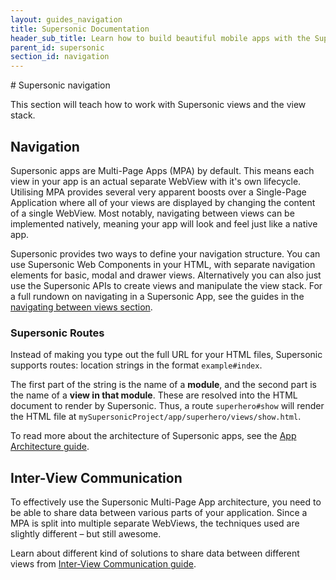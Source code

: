 ```yaml
---
layout: guides_navigation
title: Supersonic Documentation
header_sub_title: Learn how to build beautiful mobile apps with the Supersonic UI framework.
parent_id: supersonic
section_id: navigation
---
```


<section class="docs-section" id="navigation">
# Supersonic navigation

This section will teach how to work with Supersonic views and the view stack.

## Navigation

Supersonic apps are Multi-Page Apps (MPA) by default. This means each view in your app is an actual separate WebView with it's own lifecycle. Utilising MPA provides several very apparent boosts over a Single-Page Application where all of your views are displayed by changing the content of a single WebView. Most notably, navigating between views can be implemented natively, meaning your app will look and feel just like a native app.

Supersonic provides two ways to define your navigation structure. You can use Supersonic Web Components in your HTML, with separate navigation elements for basic, modal and drawer views. Alternatively you can also just use the Supersonic APIs to create views and manipulate the view stack. For a full rundown on navigating in a Supersonic App, see the guides in the [navigating between views section][navigation].

### Supersonic Routes

Instead of making you type out the full URL for your HTML files, Supersonic supports routes: location strings in the format `example#index`.

The first part of the string is the name of a **module**, and the second part is the name of a **view in that module**. These are resolved into the HTML document to render by Supersonic. Thus, a route `superhero#show` will render the HTML file at `mySupersonicProject/app/superhero/views/show.html`.

To read more about the architecture of Supersonic apps, see the [App Architecture guide](/supersonic/guides/architecture/app-architecture/).

## Inter-View Communication

To effectively use the Supersonic Multi-Page App architecture, you need to be able to share data between various parts of your application. Since a MPA is split into multiple separate WebViews, the techniques used are slightly different – but still awesome.

Learn about different kind of solutions to share data between different views from [Inter-View Communication guide][communication].

</section>

[navigation]: /supersonic/guides/navigation/navigating-between-views/
[communication]: /supersonic/guides/architecture/communication/
